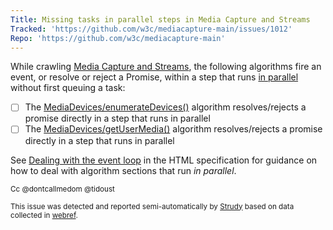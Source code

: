 ```yaml
---
Title: Missing tasks in parallel steps in Media Capture and Streams
Tracked: 'https://github.com/w3c/mediacapture-main/issues/1012'
Repo: 'https://github.com/w3c/mediacapture-main'
---
```


While crawling [Media Capture and Streams](https://w3c.github.io/mediacapture-main/), the following algorithms fire an event, or resolve or reject a Promise, within a step that runs [in parallel](https://html.spec.whatwg.org/multipage/infrastructure.html#in-parallel) without first queuing a task:
* [ ] The [MediaDevices/enumerateDevices()](https://w3c.github.io/mediacapture-main/#dom-mediadevices-enumeratedevices) algorithm resolves/rejects a promise directly in a step that runs in parallel
* [ ] The [MediaDevices/getUserMedia()](https://w3c.github.io/mediacapture-main/#dom-mediadevices-getusermedia) algorithm resolves/rejects a promise directly in a step that runs in parallel

See [Dealing with the event loop](https://html.spec.whatwg.org/multipage/webappapis.html#event-loop-for-spec-authors) in the HTML specification for guidance on how to deal with algorithm sections that run *in parallel*.

<sub>Cc @dontcallmedom @tidoust</sub>

<sub>This issue was detected and reported semi-automatically by [Strudy](https://github.com/w3c/strudy/) based on data collected in [webref](https://github.com/w3c/webref/).</sub>

